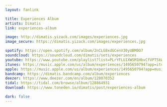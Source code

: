 ```yaml
---
layout: fanlink

title: Experiences Album
artists: Dimatis
link: experiences-album

image: http://dimatis.yizack.com/images/experiences.jpg
image_secure: https://dimatis.yizack.com/images/experiences.jpg

spotify: https://open.spotify.com/album/2nCLG8xdGCenV30yUBM0O7
soundcloud: https://soundcloud.com/dimatis/sets/experiences
youtube: https://www.youtube.com/playlist?list=PLrYFLU1XWSM1HbvCfVPT5kW2nbr5-xCnf
itunes: https://music.apple.com/us/album/experiences/1495650794?app=itunes
apple: https://music.apple.com/us/album/experiences/1495650794?app=music
bandcamp: https://dimatis.bandcamp.com/album/experiences
deezer: https://www.deezer.com/en/album/128070352
tidal: https://tidal.com/browse/album/128864931
download: https://www.toneden.io/dimatis/post/experiences-album

dark: false
---
```

